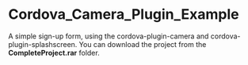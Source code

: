 # Cordova_Camera_Plugin_Example

A simple sign-up form, using the cordova-plugin-camera and cordova-plugin-splashscreen.
You can download the project from the **CompleteProject.rar** folder.
